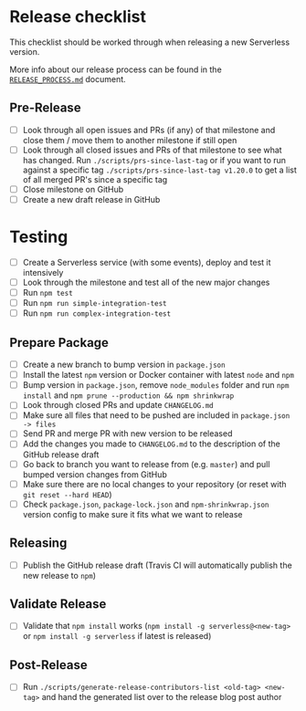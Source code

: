 # Release checklist

This checklist should be worked through when releasing a new Serverless version.

More info about our release process can be found in the [`RELEASE_PROCESS.md`](./RELEASE_PROCESS.md) document.

## Pre-Release

- [ ] Look through all open issues and PRs (if any) of that milestone and close them / move them to another
milestone if still open
- [ ] Look through all closed issues and PRs of that milestone to see what has changed. Run `./scripts/prs-since-last-tag` or if you want to run against a specific tag `./scripts/prs-since-last-tag v1.20.0` to get a list of all merged PR's since a specific tag
- [ ] Close milestone on GitHub
- [ ] Create a new draft release in GitHub

# Testing

- [ ] Create a Serverless service (with some events), deploy and test it intensively
- [ ] Look through the milestone and test all of the new major changes
- [ ] Run `npm test`
- [ ] Run `npm run simple-integration-test`
- [ ] Run `npm run complex-integration-test`

## Prepare Package

- [ ] Create a new branch to bump version in `package.json`
- [ ] Install the latest `npm` version or Docker container with latest `node` and `npm`
- [ ] Bump version in `package.json`, remove `node_modules` folder and run `npm install` and `npm prune --production && npm shrinkwrap`
- [ ] Look through closed PRs and update `CHANGELOG.md`
- [ ] Make sure all files that need to be pushed are included in `package.json -> files`
- [ ] Send PR and merge PR with new version to be released
- [ ] Add the changes you made to `CHANGELOG.md` to the description of the GitHub release draft
- [ ] Go back to branch you want to release from (e.g. `master`) and pull bumped version changes from GitHub
- [ ] Make sure there are no local changes to your repository (or reset with `git reset --hard HEAD`)
- [ ] Check `package.json`, `package-lock.json` and `npm-shrinkwrap.json` version config to make sure it fits what we want to release

## Releasing

- [ ] Publish the GitHub release draft (Travis CI will automatically publish the new release to `npm`)

## Validate Release

- [ ] Validate that `npm install` works (`npm install -g serverless@<new-tag>` or `npm install -g serverless` if latest is released)

## Post-Release

- [ ] Run `./scripts/generate-release-contributors-list <old-tag> <new-tag>` and hand the generated list over to the release blog post author
